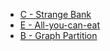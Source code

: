 * [C - Strange Bank](https://atcoder.jp/contests/abc099/tasks/abc099_c)
* [E - All-you-can-eat](https://atcoder.jp/contests/abc145/tasks/abc145_e)
* [B - Graph Partition](https://atcoder.jp/contests/agc039/tasks/agc039_b)

